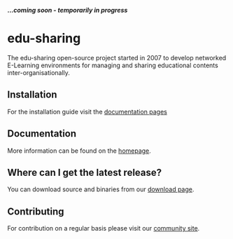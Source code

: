 **..._coming soon - temporarily in progress_**

# edu-sharing
The edu-sharing open-source project started in 2007 to develop networked E-Learning environments for managing and sharing educational contents inter-organisationally.

Installation
------------
For the installation guide visit the [documentation pages](http://docs.edu-sharing.com/confluence/edp/de)

Documentation
-------------
More information can be found on the [homepage](http://www.edu-sharing.com).

Where can I get the latest release?
-----------------------------------
You can download source and binaries from our [download page](http://edu-sharing.com/recources/?lang=en).

Contributing
------------
For contribution on a regular basis please visit our [community site](http://edu-sharing-network.org/?lang=en).
